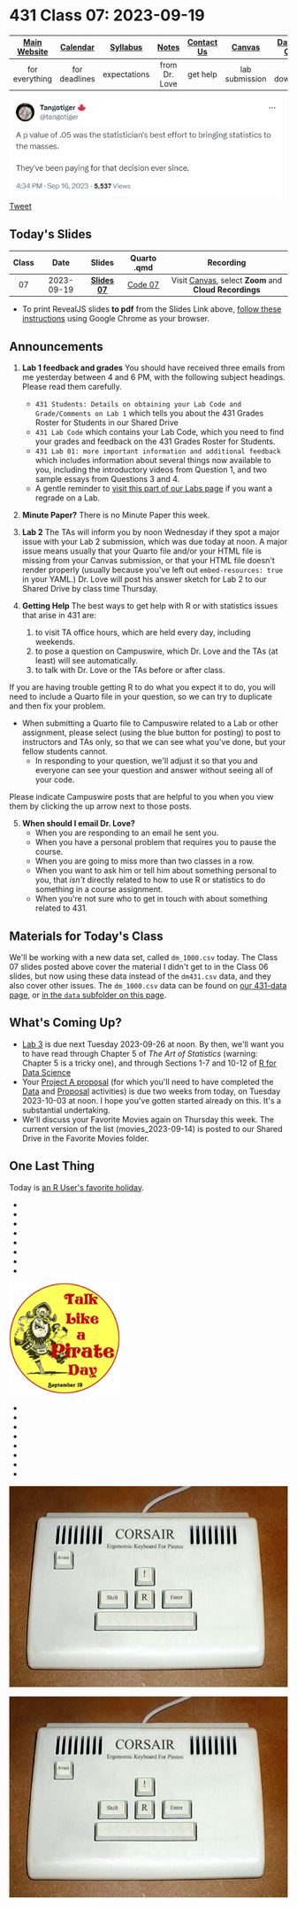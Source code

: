 # 431 Class 07: 2023-09-19

[Main Website](https://thomaselove.github.io/431-2023/) | [Calendar](https://thomaselove.github.io/431-2023/calendar.html) | [Syllabus](https://thomaselove.github.io/431-syllabus-2023/) | [Notes](https://thomaselove.github.io/431-notes/) | [Contact Us](https://thomaselove.github.io/431-2023/contact.html) | [Canvas](https://canvas.case.edu) | [Data and Code](https://github.com/THOMASELOVE/431-data)
:-----------: | :--------------: | :----------: | :---------: | :-------------: | :-----------: | :------------:
for everything | for deadlines | expectations | from Dr. Love | get help | lab submission | for downloads

![](https://github.com/THOMASELOVE/431-classes-2023/blob/main/class07/images/tango_2023.png) [Tweet](https://twitter.com/tangotiger/status/1703145231674180055)

## Today's Slides

Class | Date | Slides | Quarto .qmd | Recording
:---: | :--------: | :------: | :------: | :-------------:
07 | 2023-09-19 | **[Slides 07](https://thomaselove.github.io/431-slides-2023/class07.html)** | [Code 07](https://thomaselove.github.io/431-slides-2023/class07.qmd) | Visit [Canvas](https://canvas.case.edu/), select **Zoom** and **Cloud Recordings**

- To print RevealJS slides **to pdf** from the Slides Link above, [follow these instructions](https://quarto.org/docs/presentations/revealjs/presenting.html#print-to-pdf) using Google Chrome as your browser.

## Announcements

1. **Lab 1 feedback and grades** You should have received three emails from me yesterday between 4 and 6 PM, with the following subject headings. Please read them carefully.
    - `431 Students: Details on obtaining your Lab Code and Grade/Comments on Lab 1` which tells you about the 431 Grades Roster for Students in our Shared Drive
    - `431 Lab Code` which contains your Lab Code, which you need to find your grades and feedback on the 431 Grades Roster for Students.
    - `431 Lab 01: more important information and additional feedback` which includes information about several things now available to you, including the introductory videos from Question 1, and two sample essays from Questions 3 and 4.
    - A gentle reminder to [visit this part of our Labs page](https://github.com/THOMASELOVE/431-labs-2023#lab-regrade-requests-will-be-reviewed-in-december) if you want a regrade on a Lab.

2. **Minute Paper?** There is no Minute Paper this week.

3. **Lab 2** The TAs will inform you by noon Wednesday if they spot a major issue with your Lab 2 submission, which was due today at noon. A major issue means usually that your Quarto file and/or your HTML file is missing from your Canvas submission, or that your HTML file doesn't render properly (usually because you've left out `embed-resources: true` in your YAML.) Dr. Love will post his answer sketch for Lab 2 to our Shared Drive by class time Thursday.

4. **Getting Help** The best ways to get help with R or with statistics issues that arise in 431 are:
    1. to visit TA office hours, which are held every day, including weekends.
    2. to pose a question on Campuswire, which Dr. Love and the TAs (at least) will see automatically.
    3. to talk with Dr. Love or the TAs before or after class.

If you are having trouble getting R to do what you expect it to do, you will need to include a Quarto file in your question, so we can try to duplicate and then fix your problem. 

- When submitting a Quarto file to Campuswire related to a Lab or other assignment, please select (using the blue button for posting) to post to instructors and TAs only, so that we can see what you've done, but your fellow students cannot. 
    - In responding to your question, we'll adjust it so that you and everyone can see your question and answer without seeing all of your code. 

Please indicate Campuswire posts that are helpful to you when you view them by clicking the up arrow next to those posts.

5. **When should I email Dr. Love?**
    - When you are responding to an email he sent you.
    - When you have a personal problem that requires you to pause the course.
    - When you are going to miss more than two classes in a row.
    - When you want to ask him or tell him about something personal to you, that *isn't* directly related to how to use R or statistics to do something in a course assignment.
    - When you're not sure who to get in touch with about something related to 431.

## Materials for Today's Class

We'll be working with a new data set, called `dm_1000.csv` today. The Class 07 slides posted above cover the material I didn't get to in the Class 06 slides, but now using these data instead of the `dm431.csv` data, and they also cover other issues. The `dm_1000.csv` data can be found on [our 431-data page](https://github.com/THOMASELOVE/431-data/tree/main/data-and-code), or [in the `data` subfolder on this page](https://github.com/THOMASELOVE/431-classes-2023/blob/main/class07/data/dm_1000.csv).

## What's Coming Up?

- [Lab 3](https://github.com/THOMASELOVE/431-labs-2023/tree/main#main-lab-instructions) is due next Tuesday 2023-09-26 at noon. By then, we'll want you to have read through Chapter 5 of *The Art of Statistics* (warning: Chapter 5 is a tricky one), and through Sections 1-7 and 10-12 of [R for Data Science](https://r4ds.hadley.nz/)
- Your [Project A proposal](https://thomaselove.github.io/431-projectA-2023/) (for which you'll need to have completed the [Data](https://thomaselove.github.io/431-projectA-2023/data.html) and [Proposal](https://thomaselove.github.io/431-projectA-2023/proposal.html) activities) is due two weeks from today, on Tuesday 2023-10-03 at noon. I hope you've gotten started already on this. It's a substantial undertaking.
- We'll discuss your Favorite Movies again on Thursday this week. The current version of the list (movies_2023-09-14) is posted to our Shared Drive in the Favorite Movies folder.

## One Last Thing

Today is [an R User's favorite holiday](https://en.wikipedia.org/wiki/International_Talk_Like_a_Pirate_Day).

-
-
-
-
-
-
-
-


![](https://github.com/THOMASELOVE/431-classes-2023/blob/main/class07/images/Sept_19_2023.png)

-
-
-
-
-
-
-
-






![](https://github.com/THOMASELOVE/431-classes-2023/blob/main/class07/images/R_keyboard.png)









![](https://github.com/THOMASELOVE/431-classes-2023/blob/main/class07/R_keyboard.png)
